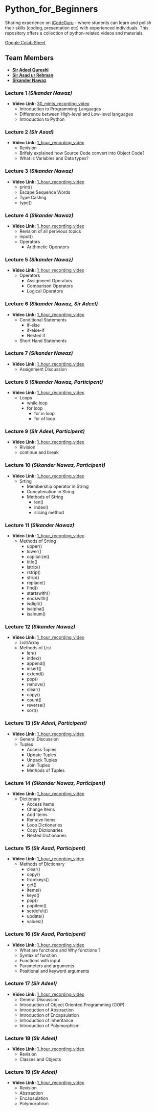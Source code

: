 # Python_for_Beginners
Sharing experience on [iCodeGuru](https://icodeguru.weebly.com/) - where students can learn and polish their skills (coding, presentation etc) with experienced individuals. This repository offers a collection of python-related videos and materials.

[Google Colab Sheet](https://colab.research.google.com/drive/1MZQSbFPSa0z5cddZoeFAYBf1SvvAtXcD?usp=sharing)

## Team Members 
- **[Sir Adeel Qureshi](https://www.linkedin.com/in/adeelrqureshi/)**
- **[Sir Asad ur Rehman](https://www.linkedin.com/in/asadurrahman1/)**
- **[Sikander Nawaz](https://www.linkedin.com/in/sikander-nawaz/)**

### Lecture 1 <i>(Sikander Nawaz)</i>
- **Video Link:** [30_mints_recording_video](https://www.facebook.com/watch/live/?ref=watch_permalink&v=26001124209474858)
  * Introduction to Programming Languages 
  * Difference between High-level and Low-level languages 
  * Introduction to Python

### Lecture 2 <i>(Sir Asad)</i>
- **Video Link:** [1_hour_recording_video](https://www.facebook.com/watch/live/?ref=watch_permalink&v=1848174179033228)
  * Revision
  * Brifely explained how Source Code convert into Object Code?
  * What is Variables and Data types?

### Lecture 3 <i>(Sikander Nawaz)</i>
- **Video Link:** [1_hour_recording_video](https://www.facebook.com/iCodeguru/videos/679732697568040/)
  * print()
  * Escape Sequence Words 
  * Type Casting
  * type()

### Lecture 4 <i>(Sikander Nawaz)</i>
- **Video Link:** [1_hour_recording_video](https://www.facebook.com/iCodeguru/videos/807386234593860)
  * Revision of all perivious topics
  * input() 
  * Operators
     * Arithmetic Operators

### Lecture 5 <i>(Sikander Nawaz)</i>
- **Video Link:** [1_hour_recording_video](https://www.facebook.com/iCodeguru/videos/1106353910444433/)
  * Operators
     * Assignment Operators
     * Comparison Operators
     * Logical Operators

### Lecture 6 <i>(Sikander Nawaz, Sir Adeel)</i>
- **Video Link:** [1_hour_recording_video](https://www.facebook.com/iCodeguru/videos/398426393102928/)
  * Conditional Statements
     * if-else
     * if-else-if
     * Nested if
  * Short Hand Statements

### Lecture 7 <i>(Sikander Nawaz)</i>
- **Video Link:** [1_hour_recording_video](https://www.facebook.com/iCodeguru/videos/1479249049661395)
  * Assignment Discussion
 
### Lecture 8 <i>(Sikander Nawaz, Participent)</i>
- **Video Link:** [1_hour_recording_video](https://www.facebook.com/iCodeguru/videos/972583270741978)
  * Loops
    * while loop
    * for loop
      * for in loop
      * for of loop

### Lecture 9 <i>(Sir Adeel, Participent)</i>
- **Video Link:** [1_hour_recording_video](https://www.facebook.com/watch/live/?ref=search&v=1672682236805438)
  * Rivision
  * continue and break

### Lecture 10 <i>(Sikander Nawaz, Participent)</i>
- **Video Link:** [1_hour_recording_video](https://www.facebook.com/iCodeguru/videos/833295672163520)
  * Srting
    * Membership operator in String
    * Concatenation in String
    * Methods of String
      * len()
      * index()
      * slicing method

### Lecture 11 <i>(Sikander Nawaz)</i>
- **Video Link:** [1_hour_recording_video](https://www.facebook.com/iCodeguru/videos/418559850938536)
  * Methods of Srting
    * upper()
    * lower()
    * capitalize()
    * title()
    * lstrip()
    * rstrip()
    * strip()
    * replace()
    * find()
    * startswith()
    * endswith()
    * isdigit()
    * isalpha()
    * isalnum()

### Lecture 12 <i>(Sikander Nawaz)</i>
- **Video Link:** [1_hour_recording_video](https://www.facebook.com/iCodeguru/videos/843085670975206)
  * List/Array
  * Methods of List
    * len()
    * index()
    * append()
    * insert()
    * extend()
    * pop()
    * remove()
    * clear()
    * copy()
    * count()
    * reverse()
    * sort()

<!-- ### Lecture 13 <i>(Sikander Nawaz, Participent)</i>
- **Video Link:** [1_hour_recording_video](https://www.facebook.com/iCodeguru/videos/3747975482126731/)
  * General Discussion
  * Sets
    * Access Tuples
    * Update Tuples
    * Unpack Tuples
    * Join Tuples
    * Methods of Tuples -->

### Lecture 13 <i>(Sir Adeel, Participent)</i>
- **Video Link:** [1_hour_recording_video](https://www.facebook.com/iCodeguru/videos/244567812053137)
  * General Discussion
  * Tuples
    * Access Tuples
    * Update Tuples
    * Unpack Tuples
    * Join Tuples
    * Methods of Tuples

### Lecture 14 <i>(Sikander Nawaz, Participent)</i>
- **Video Link:** [1_hour_recording_video](https://www.facebook.com/iCodeguru/videos/909017944309552)
  * Dictionary
    * Access Items
    * Change Items
    * Add Items
    * Remove Items
    * Loop Dictionaries
    * Copy Dictionaries
    * Nested Dictionaries

### Lecture 15 <i>(Sir Asad, Participent)</i>
- **Video Link:** [1_hour_recording_video](https://www.facebook.com/watch/live/?ref=watch_permalink&v=476920554683550)
  * Methods of Dictionary
    * clear()
    * copy()
    * fromkeys()
    * get()
    * items()
    * keys()
    * pop()
    * popitem()
    * setdefult()
    * update()
    * values()

### Lecture 16 <i>(Sir Asad, Participent)</i>
- **Video Link:** [1_hour_recording_video](https://www.facebook.com/watch/live/?ref=watch_permalink&v=1510585402912224)
  * What are functions and Why functions ?
  * Syntax of function
  * Functions with input
  * Parameters and arguments
  * Positional and keyword arguments

### Lecture 17 <i>(Sir Adeel)</i>
- **Video Link:** [1_hour_recording_video](https://www.facebook.com/iCodeguru/videos/1638271086938087)
  * General Discussion
  * Introduction of Object Oriented Programming (OOP)
  * Introduction of Abstraction
  * Introduction of Encapsulation
  * Introduction of Inheritance
  * Introduction of Polymorphism

### Lecture 18 <i>(Sir Adeel)</i>
- **Video Link:** [1_hour_recording_video](https://www.facebook.com/iCodeguru/videos/1154807628902357/)
  * Revision
  * Classes and Objects

### Lecture 19 <i>(Sir Adeel)</i>
- **Video Link:** [1_hour_recording_video](https://www.facebook.com/iCodeguru/videos/794134219105454)
  * Revision
  * Abstraction
  * Encapsulation
  * Polymorphism
    
